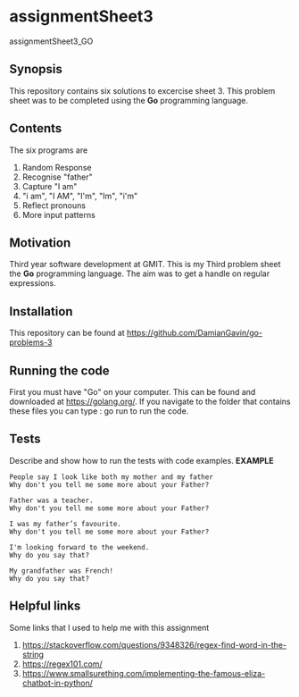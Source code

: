 # assignmentSheet3
assignmentSheet3_GO

## Synopsis

This repository contains six solutions to excercise sheet 3. This problem sheet was to be completed using the **Go** programming language.

## Contents

The six programs are
1. Random Response
2. Recognise "father"
3. Capture "I am"
4. "i am", "I AM", "I'm", "Im", "i'm"
5. Reflect pronouns
6. More input patterns

## Motivation

Third year software development at GMIT. This is my Third problem sheet  the **Go** programming language. The aim was to
get a handle on regular expressions.

## Installation

This repository can be found at https://github.com/DamianGavin/go-problems-3

## Running the code

First you must have "Go" on your computer. This can be found and downloaded at https://golang.org/.
If you navigate to the folder that contains these files you can type :
go run <file name> to run the code.

## Tests

Describe and show how to run the tests with code examples.
**EXAMPLE**
``` PS C:\Users\damot\OneDrive - GMIT\year326_10\DataRepAndQuery\go-problems-3> go run .\problem-sheet-3.go
People say I look like both my mother and my father
Why don't you tell me some more about your Father?

Father was a teacher.
Why don't you tell me some more about your Father?

I was my father’s favourite.
Why don't you tell me some more about your Father?

I'm looking forward to the weekend.
Why do you say that?

My grandfather was French!
Why do you say that?
```
## Helpful links

Some links that I used to help me with this assignment 

1. https://stackoverflow.com/questions/9348326/regex-find-word-in-the-string
2. https://regex101.com/
3. https://www.smallsurething.com/implementing-the-famous-eliza-chatbot-in-python/


